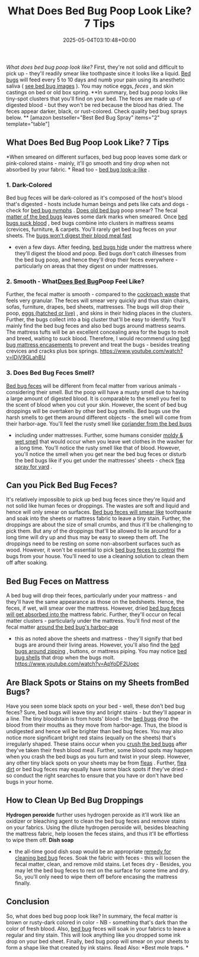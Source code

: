 ﻿---
layout: post
title: What Does Bed Bug Poop Look Like? 7 Tips
date: '2025-05-04T03:10:48+00:00'
categories:
- Bed Bugs
- Guide
tags: []
slug: /what-does-bed-bug-poop-look-like/
lastmod: 2025-05-07T12:21:29+03:00
---

*What does bed bug poop look like?*
First, they're not solid and difficult to pick up - they'll readily smear like toothpaste since it looks like a liquid.
[Bed bugs](https://nysipm.cornell.edu/whats-bugging-you/bed-bugs/bed-bug-faqs///)
will feed every 5 to 10 days and numb your pain using its anesthetic saliva (
[see bed bug images](https://pestpolicy.com/pictures-of-bed-bugs/)
). You may notice eggs,
*feces*
, and skin castings on bed or old box spring.
**In summary, bed bug poop looks like tiny-spot clusters that you'll find on your bed. The feces are made up of digested blood - but they won't be red because the blood has dried. The feces appear darker, black, or rust-colored. Check quality bed bug sprays below. **
[amazon bestseller="Best Bed Bug Spray" items="2" template="table"]
## What Does Bed Bug Poop Look Like? 7 Tips
*When smeared on different surfaces, bed bug poop leaves some dark or pink-colored stains - mainly, it'll go smooth and tiny drop when not absorbed by your fabric. *
Read too -
[bed bug look-a-like](https://pestpolicy.com/bugs-that-look-like-bed-bugs/)
.
### 1. Dark-Colored
Bed bug feces will be dark-colored as it's composed of the host's blood that's digested - hosts include human beings and pets like cats and dogs - check for
[bed bug nymphs](https://pestpolicy.com/baby-bed-bugs/)
.
[Does old bed bug](https://pestpolicy.com/does-lysol-kill-bed-bugs/)
poop smear? The fecal
[matter of the bed bugs](https://pestpolicy.com/best-bed-bug-steamer/)
leaves some dark marks when smeared. Once
[bed bugs suck blood](https://pestpolicy.com/best-bed-bug-spray/)
, bed bugs combine into clusters in mattress seams (crevices, furniture, & carpets.
You'll rarely get bed bug feces on your sheets. The
[bugs won't digest their blood meal fast](https://pestpolicy.com/how-to-get-rid-of-bed-bugs-fast/)
- even a few days. After feeding,
[bed bugs hide](https://pestpolicy.com/where-do-bed-bugs-hide/)
under the mattress where they'll digest the blood and poop.
Bed bugs don't catch illnesses from the bed bug poop, and hence they'll drop their feces everywhere - particularly on areas that they digest on under mattresses.
### 2. Smooth - What[Does Bed Bug](https://pestpolicy.com/does-bleach-kill-bed-bugs/)Poop Feel Like?
Further, the fecal matter is smooth - compared to the
[cockroach waste](https://pestpolicy.com/what-does-roach-poop-look-like/)
that feels very granular. The feces will smear very quickly and thus stain chairs, sofas, furniture, drapes, bed sheets, mattresses.
The bugs will drop their poop,
[eggs (hatched or live)](https://pestpolicy.com/bed-bug-eggs/)
, and skins in their hiding places in the clusters. Further, the bugs collect into a big cluster that'll be easy to identify.
You'll mainly find the bed bug feces and also bed bugs around mattress seams. The mattress tufts will be an excellent concealing area for the bugs to molt and breed, waiting to suck blood.
Therefore, I would recommend using
[bed bug mattress encasements](https://pestpolicy.com/best-bed-bug-mattress-encasements/)
to prevent and treat the bugs - besides treating crevices and cracks plus box springs.
https://www.youtube.com/watch?v=IDjV9GLahBU
### 3. Does Bed Bug Feces Smell?
[Bed bug feces](https://pestpolicy.com/bedlam-plus-bed-bug-spray-review/)
will be different from fecal matter from various animals - considering their smell. But the poop will have a musty smell due to having a large amount of digested blood.
It is comparable to the smell you feel to the scent of blood when you cut your skin. However, the scent of bed bug droppings will be overtaken by other bed bug smells.
Bed bugs use the harsh smells to get them around different objects - the smell will come from their harbor-age. You'll feel the rusty smell like
[coriander from the bed bugs](https://pestpolicy.com/can-bed-bugs-survive-in-water/)
- including under mattresses.
Further, some humans consider
[moldy & wet smell](https://pestpolicy.com/what-do-bed-bugs-smell-like/)
that would occur when you leave wet clothes in the washer for a long time. You'll notice the rusty smell like that of blood.
However, you'll notice the smell when you get near the bed bug feces or disturb the bed bugs like if you get under the mattresses' sheets - check
[flea spray for yard](https://pestpolicy.com/best-flea-spray-for-yard/)
.
## Can you Pick Bed Bug Feces?
It's relatively impossible to pick up bed bug feces since they're liquid and not solid like human feces or droppings. The wastes are soft and liquid and hence will only smear on surfaces.
[Bed bug feces will smear like](https://pestpolicy.com/can-bed-bugs-survive-in-water/)
toothpaste and soak into the sheets or mattress fabric to leave a tiny stain. Further, the droppings are about the size of small crumbs, and thus it'll be challenging to pick them.
But any of the droppings that'll be allowed to lie around for a long time will dry up and thus may be easy to sweep them off. The droppings need to be resting on some non-absorbent surfaces such as wood.
However, it won't be essential to pick
[bed bug feces to control](https://pestpolicy.com/can-bed-bugs-live-in-carpet/)
the bugs from your house. You'll need to use a cleaning solution to clean them off after soaking.
## Bed Bug Feces on Mattress
A bed bug will drop their feces, particularly under your mattress - and they'll have the same appearance as those on the bedsheets. Hence, the feces, if wet, will smear over the mattress.
However, dried
[bed bug feces will get absorbed into the](https://pestpolicy.com/can-bed-bugs-bite-through-clothing/)
mattress fabric. Further, they'll occur on fecal matter clusters - particularly under the mattress.
You'll find most of the fecal matter
[around the bed bug's harbor-age](https://pestpolicy.com/)
- this as noted above the sheets and mattress - they'll signify that bed bugs are around their living areas.
However, you'll also find the
[bed bugs around zipping](https://pestpolicy.com/do-bed-bug-bombs-work/)
, buttons, or mattress piping. You may notice
[bed bug shells](https://pestpolicy.com/are-bed-bug-eggs-hard-or-soft/)
that drop when the bugs molt.
https://www.youtube.com/watch?v=ApYoDF2Uoec
## Are Black Spots or Stains on my Sheets fromBed Bugs?
Have you seen some black spots on your bed - well, these don't bed bug feces? Sure, bed bugs will leave tiny and bright stains - but they'll appear in a line.
The tiny bloodstain is from hosts' blood - the
[bed bugs](https://pestpolicy.com/dead-bed-bugs/)
drop the blood from their mouths as they move from harbor-age. Thus, the blood is undigested and hence will be brighter than bed bug feces.
You may also notice more significant bright red stains (equally on the sheets) that's irregularly shaped. These stains occur when you
[crush the bed bugs](https://pestpolicy.com/what-happens-when-you-squish-a-bed-bug/)
after they've taken their fresh blood meal.
Further, some blood spots may happen when you crash the bed bugs as you turn and twist in your sleep. However, any other tiny black spots on your sheets may be from
[fleas](https://pestpolicy.com/what-do-fleas-look-like/)
.
Further,
[flea dirt](https://pestpolicy.com/what-is-flea-dirt/)
or bed bug feces may equally have some black spots if they've dried - so conduct the right searches to ensure that you have or don't have bed bugs in your home.
## How to Clean Up Bed Bug Droppings
**Hydrogen peroxide**
further uses hydrogen peroxide as it'll work like an oxidizer or bleaching agent to clean the bed bug feces and remove stains on your fabrics.
Using the dilute hydrogen peroxide will, besides bleaching the mattress fabric, help loosen the feces stains, and thus it'll be effortless to wipe them off.
**Dish soap**
- the all-time good dish soap would be an appropriate
[remedy for cleaning bed bug](https://pestpolicy.com/home-remedies-for-bed-bugs/)
feces. Soak the fabric with feces - this will loosen the fecal matter, clean, and remove mild stains.
Let feces dry - Besides, you may let the bed bug feces to rest on the surface for some time and dry. So, you'll only need to wipe them off before encasing the mattress finally.
## Conclusion
So, what does bed bug poop look like? In summary, the fecal matter is brown or rusty-dark colored in color - NB - something that's dark than the color of fresh blood.
Also,
[bed bug](https://pestpolicy.com/does-lysol-kill-bed-bugs/)
feces will soak in your fabrics to leave a regular and tiny stain. This will look anything like you dropped some ink drop on your bed sheet.
Finally, bed bug poop will smear on your sheets to form a shape like that created by ink stains. Read Also:
*Best mole traps. *
